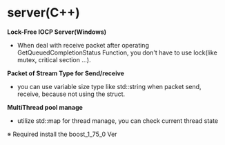 server(C++)
======
__Lock-Free IOCP Server(Windows)__
- When deal with receive packet after operating GetQueuedCompletionStatus Function, you don't have to use lock(like mutex, critical section ...).

__Packet of Stream Type for Send/receive__
-  you can use variable size type like std::string when packet send, receive, because not using the struct. 

__MultiThread pool manage__
- utilize std::map for thread manage, you can check current thread state


※ Required install the boost_1_75_0 Ver
